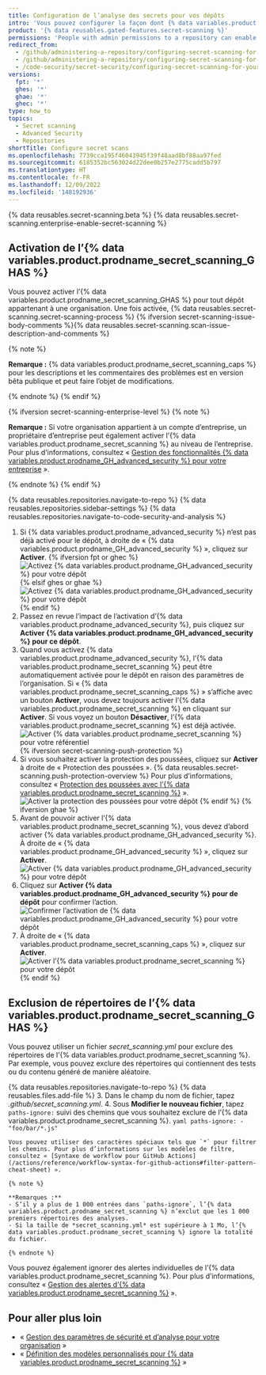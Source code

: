 ```yaml
---
title: Configuration de l’analyse des secrets pour vos dépôts
intro: 'Vous pouvez configurer la façon dont {% data variables.product.prodname_dotcom %} analyse vos référentiels pour les secrets qui correspondent aux modèles de sécurité avancés.'
product: '{% data reusables.gated-features.secret-scanning %}'
permissions: 'People with admin permissions to a repository can enable {% data variables.product.prodname_secret_scanning_GHAS %} for the repository.'
redirect_from:
  - /github/administering-a-repository/configuring-secret-scanning-for-private-repositories
  - /github/administering-a-repository/configuring-secret-scanning-for-your-repositories
  - /code-security/secret-security/configuring-secret-scanning-for-your-repositories
versions:
  fpt: '*'
  ghes: '*'
  ghae: '*'
  ghec: '*'
type: how_to
topics:
  - Secret scanning
  - Advanced Security
  - Repositories
shortTitle: Configure secret scans
ms.openlocfilehash: 7739cca195f46043945f39f48aad8bf88aa97fed
ms.sourcegitcommit: 6185352bc563024d22dee0b257e2775cadd5b797
ms.translationtype: HT
ms.contentlocale: fr-FR
ms.lasthandoff: 12/09/2022
ms.locfileid: '148192936'
---
```

{% data reusables.secret-scanning.beta %} {% data reusables.secret-scanning.enterprise-enable-secret-scanning %}

## Activation de l’{% data variables.product.prodname_secret_scanning_GHAS %}

Vous pouvez activer l’{% data variables.product.prodname_secret_scanning_GHAS %} pour tout dépôt appartenant à une organisation. Une fois activée, {% data reusables.secret-scanning.secret-scanning-process %} {% ifversion secret-scanning-issue-body-comments %}{% data reusables.secret-scanning.scan-issue-description-and-comments %}

{% note %}

**Remarque :** {% data variables.product.prodname_secret_scanning_caps %} pour les descriptions et les commentaires des problèmes est en version bêta publique et peut faire l’objet de modifications.

{% endnote %} {% endif %}

{% ifversion secret-scanning-enterprise-level %} {% note %}

**Remarque :** Si votre organisation appartient à un compte d’entreprise, un propriétaire d’entreprise peut également activer l’{% data variables.product.prodname_secret_scanning %} au niveau de l’entreprise. Pour plus d’informations, consultez « [Gestion des fonctionnalités {% data variables.product.prodname_GH_advanced_security %} pour votre entreprise](/admin/code-security/managing-github-advanced-security-for-your-enterprise/managing-github-advanced-security-features-for-your-enterprise) ».

{% endnote %} {% endif %}

{% data reusables.repositories.navigate-to-repo %} {% data reusables.repositories.sidebar-settings %} {% data reusables.repositories.navigate-to-code-security-and-analysis %}
1. Si {% data variables.product.prodname_advanced_security %} n’est pas déjà activé pour le dépôt, à droite de « {% data variables.product.prodname_GH_advanced_security %} », cliquez sur **Activer**.
   {% ifversion fpt or ghec %}![Activez {% data variables.product.prodname_GH_advanced_security %} pour votre dépôt](/assets/images/help/repository/enable-ghas-dotcom.png) {% elsif ghes or ghae %}![Activez {% data variables.product.prodname_GH_advanced_security %} pour votre dépôt](/assets/images/enterprise/3.1/help/repository/enable-ghas.png){% endif %}
2. Passez en revue l’impact de l’activation d’{% data variables.product.prodname_advanced_security %}, puis cliquez sur **Activer {% data variables.product.prodname_GH_advanced_security %} pour ce dépôt**.
3. Quand vous activez {% data variables.product.prodname_advanced_security %}, l’{% data variables.product.prodname_secret_scanning %} peut être automatiquement activée pour le dépôt en raison des paramètres de l’organisation. Si « {% data variables.product.prodname_secret_scanning_caps %} » s’affiche avec un bouton **Activer**, vous devez toujours activer l’{% data variables.product.prodname_secret_scanning %} en cliquant sur **Activer**. Si vous voyez un bouton **Désactiver**, l’{% data variables.product.prodname_secret_scanning %} est déjà activée. 
   ![Activer {% data variables.product.prodname_secret_scanning %} pour votre référentiel](/assets/images/help/repository/enable-secret-scanning-dotcom.png) {% ifversion secret-scanning-push-protection %}
1. Si vous souhaitez activer la protection des poussées, cliquez sur **Activer** à droite de « Protection des poussées ». {% data reusables.secret-scanning.push-protection-overview %} Pour plus d’informations, consultez « [Protection des poussées avec l’{% data variables.product.prodname_secret_scanning %}](/code-security/secret-scanning/protecting-pushes-with-secret-scanning) ».
   ![Activer la protection des poussées pour votre dépôt](/assets/images/help/repository/secret-scanning-enable-push-protection.png) {% endif %} {% ifversion ghae %}
1. Avant de pouvoir activer l’{% data variables.product.prodname_secret_scanning %}, vous devez d’abord activer {% data variables.product.prodname_GH_advanced_security %}. À droite de « {% data variables.product.prodname_GH_advanced_security %} », cliquez sur **Activer**.
   ![Activer {% data variables.product.prodname_GH_advanced_security %} pour votre dépôt](/assets/images/enterprise/github-ae/repository/enable-ghas-ghae.png)
2. Cliquez sur **Activer {% data variables.product.prodname_GH_advanced_security %} pour de dépôt** pour confirmer l’action.
   ![Confirmer l’activation de {% data variables.product.prodname_GH_advanced_security %} pour votre dépôt](/assets/images/enterprise/github-ae/repository/enable-ghas-confirmation-ghae.png)
3. À droite de « {% data variables.product.prodname_secret_scanning_caps %} », cliquez sur **Activer**.
   ![Activer l’{% data variables.product.prodname_secret_scanning %} pour votre dépôt](/assets/images/enterprise/github-ae/repository/enable-secret-scanning-ghae.png) {% endif %}

## Exclusion de répertoires de l’{% data variables.product.prodname_secret_scanning_GHAS %}

Vous pouvez utiliser un fichier *secret_scanning.yml* pour exclure des répertoires de l’{% data variables.product.prodname_secret_scanning %}. Par exemple, vous pouvez exclure des répertoires qui contiennent des tests ou du contenu généré de manière aléatoire.

{% data reusables.repositories.navigate-to-repo %} {% data reusables.files.add-file %}
3. Dans le champ du nom de fichier, tapez *.github/secret_scanning.yml*.
4. Sous **Modifier le nouveau fichier**, tapez `paths-ignore:` suivi des chemins que vous souhaitez exclure de l’{% data variables.product.prodname_secret_scanning %}.
    ``` yaml
    paths-ignore:
      - "foo/bar/*.js"
    ```
    
    Vous pouvez utiliser des caractères spéciaux tels que `*` pour filtrer les chemins. Pour plus d’informations sur les modèles de filtre, consultez « [Syntaxe de workflow pour GitHub Actions](/actions/reference/workflow-syntax-for-github-actions#filter-pattern-cheat-sheet) ».

    {% note %}
    
    **Remarques :**
    - S’il y a plus de 1 000 entrées dans `paths-ignore`, l’{% data variables.product.prodname_secret_scanning %} n’exclut que les 1 000 premiers répertoires des analyses.
    - Si la taille de *secret_scanning.yml* est supérieure à 1 Mo, l’{% data variables.product.prodname_secret_scanning %} ignore la totalité du fichier.
    
    {% endnote %}

Vous pouvez également ignorer des alertes individuelles de l’{% data variables.product.prodname_secret_scanning %}. Pour plus d’informations, consultez « [Gestion des alertes d’{% data variables.product.prodname_secret_scanning %}](/github/administering-a-repository/managing-alerts-from-secret-scanning#managing-secret-scanning-alerts) ».

## Pour aller plus loin

- « [Gestion des paramètres de sécurité et d’analyse pour votre organisation](/organizations/keeping-your-organization-secure/managing-security-and-analysis-settings-for-your-organization) »
- « [Définition des modèles personnalisés pour {% data variables.product.prodname_secret_scanning %}](/code-security/secret-security/defining-custom-patterns-for-secret-scanning) »
